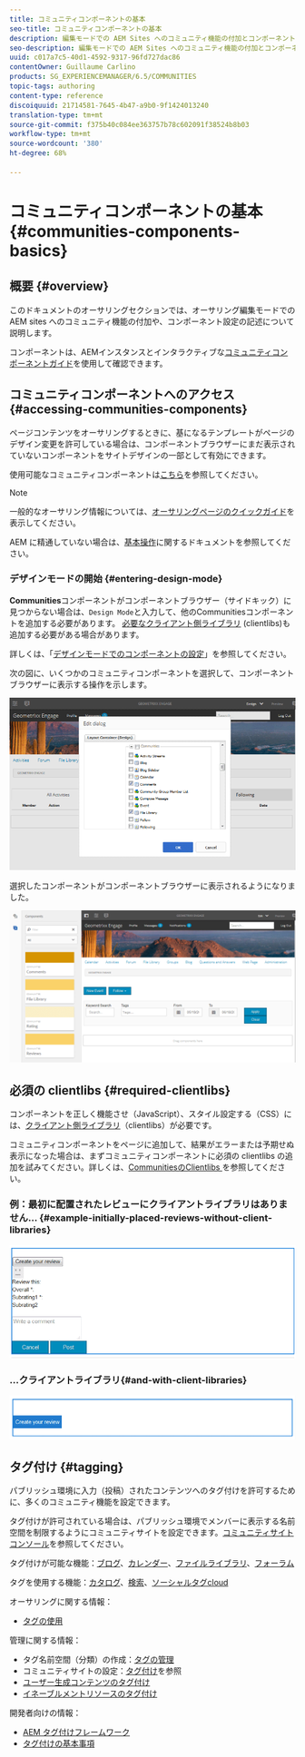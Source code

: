 ```yaml
---
title: コミュニティコンポーネントの基本
seo-title: コミュニティコンポーネントの基本
description: 編集モードでの AEM Sites へのコミュニティ機能の付加とコンポーネントの設定
seo-description: 編集モードでの AEM Sites へのコミュニティ機能の付加とコンポーネントの設定
uuid: c017a7c5-40d1-4592-9317-96fd727dac86
contentOwner: Guillaume Carlino
products: SG_EXPERIENCEMANAGER/6.5/COMMUNITIES
topic-tags: authoring
content-type: reference
discoiquuid: 21714581-7645-4b47-a9b0-9f1424013240
translation-type: tm+mt
source-git-commit: f375b40c084ee363757b78c602091f38524b8b03
workflow-type: tm+mt
source-wordcount: '380'
ht-degree: 68%

---
```



# コミュニティコンポーネントの基本 {#communities-components-basics}

## 概要 {#overview}

このドキュメントのオーサリングセクションでは、オーサリング編集モードでの  AEM sites へのコミュニティ機能の付加や、コンポーネント設定の記述について説明します。

コンポーネントは、AEMインスタンスとインタラクティブな[コミュニティコンポーネントガイド](components-guide.md)を使用して確認できます。

## コミュニティコンポーネントへのアクセス {#accessing-communities-components}

ページコンテンツをオーサリングするときに、基になるテンプレートがページのデザイン変更を許可している場合は、コンポーネントブラウザーにまだ表示されていないコンポーネントをサイトデザインの一部として有効にできます。

使用可能なコミュニティコンポーネントは[こちら](author-communities.md#available-communities-components)を参照してください。

>[!NOTE]
>
>一般的なオーサリング情報については、[オーサリングページのクイックガイド](../../help/sites-authoring/qg-page-authoring.md)を表示してください。
>
>AEM に精通していない場合は、[基本操作](../../help/sites-authoring/basic-handling.md)に関するドキュメントを参照してください。

### デザインモードの開始  {#entering-design-mode}

**Communities**&#x200B;コンポーネントがコンポーネントブラウザー（サイドキック）に見つからない場合は、`Design Mode`と入力して、他のCommunitiesコンポーネントを追加する必要があります。 [必要なクライアント側ライブラリ](#required-clientlibs) (clientlibs)も追加する必要がある場合があります。

詳しくは、「[デザインモードでのコンポーネントの設定](../../help/sites-authoring/default-components-designmode.md)」を参照してください。

次の図に、いくつかのコミュニティコンポーネントを選択して、コンポーネントブラウザーに表示する操作を示します。

![部品設計](assets/component-design.png)

選択したコンポーネントがコンポーネントブラウザーに表示されるようになりました。

![component-design1](assets/component-design1.png)

## 必須の clientlibs {#required-clientlibs}

コンポーネントを正しく機能させ（JavaScript）、スタイル設定する（CSS）には、[クライアント側ライブラリ](../../help/sites-developing/clientlibs.md)（clientlibs）が必要です。

コミュニティコンポーネントをページに追加して、結果がエラーまたは予期せぬ表示になった場合は、まずコミュニティコンポーネントに必須の clientlibs の追加を試みてください。詳しくは、[CommunitiesのClientlibs ](clientlibs.md)を参照してください。

### 例：最初に配置されたレビューにクライアントライブラリはありません… {#example-initially-placed-reviews-without-client-libraries}

![clientlibs1](assets/clientlibs1.png)

### ...クライアントライブラリ{#and-with-client-libraries}

![clientlibs2](assets/clientlibs2.png)

## タグ付け {#tagging}

パブリッシュ環境に入力（投稿）されたコンテンツへのタグ付けを許可するために、多くのコミュニティ機能を設定できます。

タグ付けが許可されている場合は、パブリッシュ環境でメンバーに表示する名前空間を制限するようにコミュニティサイトを設定できます。[コミュニティサイトコンソール](sites-console.md#tagging)を参照してください。

タグ付けが可能な機能：[ブログ](blog-feature.md)、[カレンダー](calendar.md)、[ファイルライブラリ](file-library.md)、[フォーラム](forum.md)

タグを使用する機能：[カタログ](catalog.md)、[検索](search.md)、[ソーシャルタグcloud](tagcloud.md)

オーサリングに関する情報：

* [タグの使用](../../help/sites-authoring/tags.md)

管理に関する情報：

* タグ名前空間（分類）の作成：[タグの管理](../../help/sites-administering/tags.md)
* コミュニティサイトの設定：[タグ付け](sites-console.md#tagging)を参照
* [ユーザー生成コンテンツのタグ付け](../../help/sites-authoring/tags.md)
* [イネーブルメントリソースのタグ付け](tag-resources.md)

開発者向けの情報：

* [AEM タグ付けフレームワーク](../../help/sites-developing/framework.md)
* [タグ付けの基本事項](tag.md)

